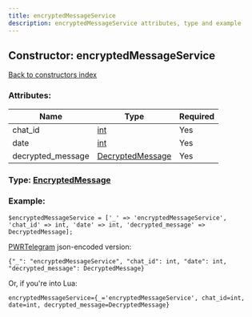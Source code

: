 ```yaml
---
title: encryptedMessageService
description: encryptedMessageService attributes, type and example
---
```

## Constructor: encryptedMessageService  
[Back to constructors index](index.md)



### Attributes:

| Name     |    Type       | Required |
|----------|---------------|----------|
|chat\_id|[int](../types/int.md) | Yes|
|date|[int](../types/int.md) | Yes|
|decrypted\_message|[DecryptedMessage](../types/DecryptedMessage.md) | Yes|



### Type: [EncryptedMessage](../types/EncryptedMessage.md)


### Example:

```
$encryptedMessageService = ['_' => 'encryptedMessageService', 'chat_id' => int, 'date' => int, 'decrypted_message' => DecryptedMessage];
```  

[PWRTelegram](https://pwrtelegram.xyz) json-encoded version:

```
{"_": "encryptedMessageService", "chat_id": int, "date": int, "decrypted_message": DecryptedMessage}
```


Or, if you're into Lua:  


```
encryptedMessageService={_='encryptedMessageService', chat_id=int, date=int, decrypted_message=DecryptedMessage}

```


